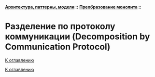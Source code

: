 **[Архитектура, паттерны, модели](../../README.md#patterns) ::** 
**[Преобразование монолита](../../README.md#patterns-monolith) ::**
# Разделение по протоколу коммуникации (Decomposition by Communication Protocol)

<!--

-->

[К оглавлению](../../README.md#patterns-monolith)



[К оглавлению](../../README.md#patterns-monolith)
